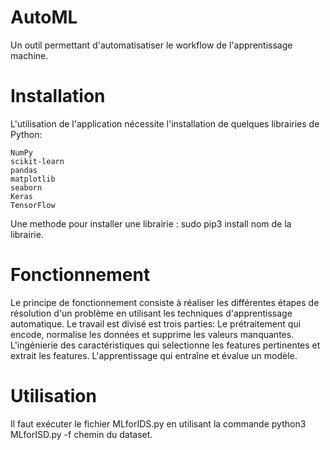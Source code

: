# AutoML
Un outil  permettant d'automatisatiser le workflow de l'apprentissage machine.

# Installation

L'utilisation de l'application nécessite l'installation de quelques librairies de Python:


    NumPy
    scikit-learn
    pandas
    matplotlib
    seaborn
    Keras
    TensorFlow

Une methode pour installer une librairie : sudo pip3 install nom de la librairie.
# Fonctionnement

Le principe de fonctionnement consiste à réaliser les différentes étapes de résolution d'un problème en utilisant les techniques d'apprentissage automatique. Le travail est divisé est trois parties:
    Le prétraitement qui encode, normalise les données et supprime les valeurs manquantes.
    L'ingénierie des caractéristiques qui selectionne les features pertinentes et extrait les features.
    L'apprentissage qui entraîne et évalue un modèle. 


# Utilisation

Il faut exécuter le fichier MLforIDS.py en utilisant la commande python3 MLforISD.py -f chemin du dataset.



